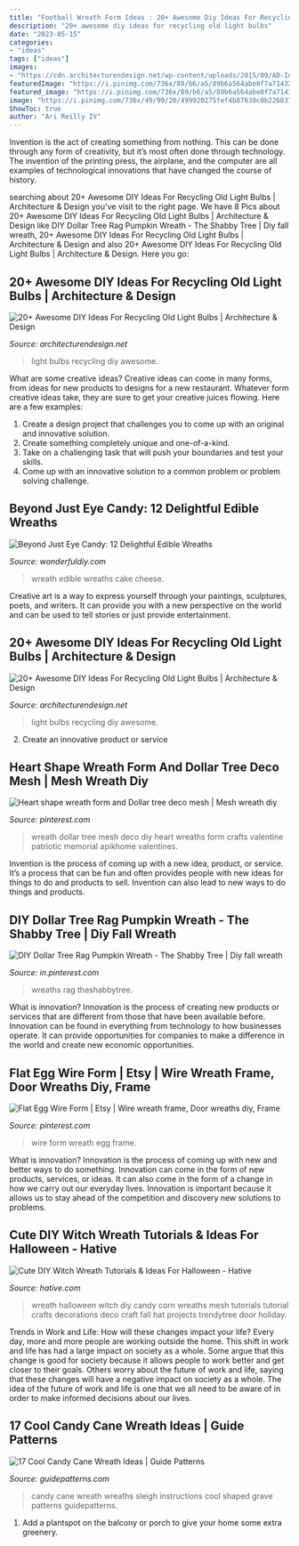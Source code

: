 ```yaml
---
title: "Football Wreath Form Ideas : 20+ Awesome Diy Ideas For Recycling Old Light Bulbs"
description: "20+ awesome diy ideas for recycling old light bulbs"
date: "2023-05-15"
categories:
- "ideas"
tags: ["ideas"]
images:
- "https://cdn.architecturendesign.net/wp-content/uploads/2015/09/AD-Ideas-For-Recycling-Light-Bulbs-04.jpg"
featuredImage: "https://i.pinimg.com/736x/89/b6/a5/89b6a564abe8f7a714322055598184cf--wire-wreath-wreath-forms.jpg"
featured_image: "https://i.pinimg.com/736x/89/b6/a5/89b6a564abe8f7a714322055598184cf--wire-wreath-wreath-forms.jpg"
image: "https://i.pinimg.com/736x/49/99/20/499920275fef4b87638c0b2268376675.jpg"
ShowToc: true
author: "Ari Reilly IV"
---
```



Invention is the act of creating something from nothing. This can be done through any form of creativity, but it’s most often done through technology. The invention of the printing press, the airplane, and the computer are all examples of technological innovations that have changed the course of history.

	

		
searching about 20+ Awesome DIY Ideas For Recycling Old Light Bulbs | Architecture &amp; Design you've visit to the right page. We have 8 Pics about 20+ Awesome DIY Ideas For Recycling Old Light Bulbs | Architecture &amp; Design like DIY Dollar Tree Rag Pumpkin Wreath - The Shabby Tree | Diy fall wreath, 20+ Awesome DIY Ideas For Recycling Old Light Bulbs | Architecture &amp; Design and also 20+ Awesome DIY Ideas For Recycling Old Light Bulbs | Architecture &amp; Design. Here you go:
		
    
## 20+ Awesome DIY Ideas For Recycling Old Light Bulbs | Architecture &amp; Design

<img loading=lazy src="https://cdn.architecturendesign.net/wp-content/uploads/2015/09/AD-Ideas-For-Recycling-Light-Bulbs-07.jpg" onerror="this.onerror=null;this.src='https://tse4.mm.bing.net/th?id=OIP.v8lSMggCYIbbw2YrWgmeyQHaFh&amp;pid=15.1';" alt="20+ Awesome DIY Ideas For Recycling Old Light Bulbs | Architecture &amp; Design">

_Source: architecturendesign.net_

>light bulbs recycling diy awesome. 

	

What are some creative ideas?
Creative ideas can come in many forms, from ideas for new products to designs for a new restaurant. Whatever form creative ideas take, they are sure to get your creative juices flowing. Here are a few examples: 
1. Create a design project that challenges you to come up with an original and innovative solution.
2. Create something completely unique and one-of-a-kind.
3. Take on a challenging task that will push your boundaries and test your skills.
4. Come up with an innovative solution to a common problem or problem solving challenge.

    
## Beyond Just Eye Candy: 12 Delightful Edible Wreaths

<img loading=lazy src="https://cdn.wonderfuldiy.com/wp-content/uploads/2017/05/Homemade-Cheese-wreath.jpg" onerror="this.onerror=null;this.src='https://tse4.mm.bing.net/th?id=OIP.d_jiM9w50GDKZtuoFuCYVQHaHg&amp;pid=15.1';" alt="Beyond Just Eye Candy: 12 Delightful Edible Wreaths">

_Source: wonderfuldiy.com_

>wreath edible wreaths cake cheese. 

	

Creative art is a way to express yourself through your paintings, sculptures, poets, and writers. It can provide you with a new perspective on the world and can be used to tell stories or just provide entertainment.

    
## 20+ Awesome DIY Ideas For Recycling Old Light Bulbs | Architecture &amp; Design

<img loading=lazy src="https://cdn.architecturendesign.net/wp-content/uploads/2015/09/AD-Ideas-For-Recycling-Light-Bulbs-04.jpg" onerror="this.onerror=null;this.src='https://tse1.mm.bing.net/th?id=OIP.M9pPYMwv8ws7NZ0qUJaheQHaD0&amp;pid=15.1';" alt="20+ Awesome DIY Ideas For Recycling Old Light Bulbs | Architecture &amp; Design">

_Source: architecturendesign.net_

>light bulbs recycling diy awesome. 

	

2. Create an innovative product or service 

    
## Heart Shape Wreath Form And Dollar Tree Deco Mesh | Mesh Wreath Diy

<img loading=lazy src="https://i.pinimg.com/736x/c1/ee/e7/c1eee781dbe577b3d636ca25a7886f79.jpg" onerror="this.onerror=null;this.src='https://tse2.mm.bing.net/th?id=OIP.L0tDA-gnUaeGzJo-xpirmgHaJ3&amp;pid=15.1';" alt="Heart shape wreath form and Dollar tree deco mesh | Mesh wreath diy">

_Source: pinterest.com_

>wreath dollar tree mesh deco diy heart wreaths form crafts valentine patriotic memorial apikhome valentines. 

	

Invention is the process of coming up with a new idea, product, or service. It’s a process that can be fun and often provides people with new ideas for things to do and products to sell. Invention can also lead to new ways to do things and products.

    
## DIY Dollar Tree Rag Pumpkin Wreath - The Shabby Tree | Diy Fall Wreath

<img loading=lazy src="https://i.pinimg.com/736x/49/99/20/499920275fef4b87638c0b2268376675.jpg" onerror="this.onerror=null;this.src='https://tse1.mm.bing.net/th?id=OIP.TIm2Q-v2MNMzzMlGLBcxRQHaJ3&amp;pid=15.1';" alt="DIY Dollar Tree Rag Pumpkin Wreath - The Shabby Tree | Diy fall wreath">

_Source: in.pinterest.com_

>wreaths rag theshabbytree. 

	

What is innovation?
Innovation is the process of creating new products or services that are different from those that have been available before. Innovation can be found in everything from technology to how businesses operate. It can provide opportunities for companies to make a difference in the world and create new economic opportunities.

    
## Flat Egg Wire Form | Etsy | Wire Wreath Frame, Door Wreaths Diy, Frame

<img loading=lazy src="https://i.pinimg.com/736x/89/b6/a5/89b6a564abe8f7a714322055598184cf--wire-wreath-wreath-forms.jpg" onerror="this.onerror=null;this.src='https://tse3.mm.bing.net/th?id=OIP.2qp8NlUirdGUT3O3ieP2CgHaKG&amp;pid=15.1';" alt="Flat Egg Wire Form | Etsy | Wire wreath frame, Door wreaths diy, Frame">

_Source: pinterest.com_

>wire form wreath egg frame. 

	

What is innovation?
Innovation is the process of coming up with new and better ways to do something. Innovation can come in the form of new products, services, or ideas. It can also come in the form of a change in how we carry out our everyday lives. Innovation is important because it allows us to stay ahead of the competition and discovery new solutions to problems.

    
## Cute DIY Witch Wreath Tutorials &amp; Ideas For Halloween - Hative

<img loading=lazy src="http://hative.com/wp-content/uploads/2015/09/cute-diy-witch-wreath-tutorials/4-cute-diy-witch-wreath-tutorials.jpg" onerror="this.onerror=null;this.src='https://tse1.mm.bing.net/th?id=OIP.fuai_450Em_2Qk-nDjqYgQHaLE&amp;pid=15.1';" alt="Cute DIY Witch Wreath Tutorials &amp; Ideas For Halloween - Hative">

_Source: hative.com_

>wreath halloween witch diy candy corn wreaths mesh tutorials tutorial crafts decorations deco craft fall hat projects trendytree door holiday. 

	

Trends in Work and Life: How will these changes impact your life?
Every day, more and more people are working outside the home. This shift in work and life has had a large impact on society as a whole. Some argue that this change is good for society because it allows people to work better and get closer to their goals. Others worry about the future of work and life, saying that these changes will have a negative impact on society as a whole. The idea of the future of work and life is one that we all need to be aware of in order to make informed decisions about our lives.

    
## 17 Cool Candy Cane Wreath Ideas | Guide Patterns

<img loading=lazy src="http://www.guidepatterns.com/wp-content/uploads/2015/11/Candy-Cane-Shaped-Wreath.jpg" onerror="this.onerror=null;this.src='https://tse1.mm.bing.net/th?id=OIP.c566JdiVWLKF0UD13I6hsgHaJ4&amp;pid=15.1';" alt="17 Cool Candy Cane Wreath Ideas | Guide Patterns">

_Source: guidepatterns.com_

>candy cane wreath wreaths sleigh instructions cool shaped grave patterns guidepatterns. 

	

1. Add a plantspot on the balcony or porch to give your home some extra greenery.

